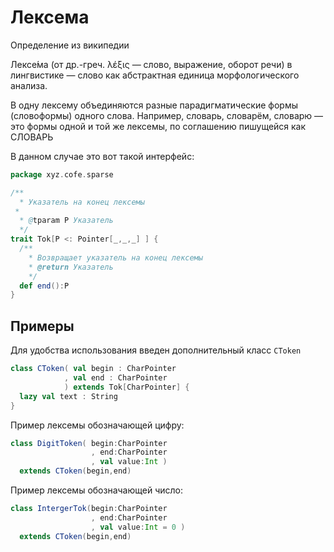 Лексема
===========

Определение из википедии

Лексе́ма (от др.-греч. λέξις — слово, выражение, оборот речи) в лингвистике — слово как абстрактная единица морфологического анализа.

В одну лексему объединяются разные парадигматические формы (словоформы) одного слова. Например, словарь, словарём, словарю — это формы одной и той же лексемы, по соглашению пишущейся как СЛОВАРЬ

В данном случае это вот такой интерфейс:

```scala
package xyz.cofe.sparse

/**
  * Указатель на конец лексемы
 *
  * @tparam P Указатель
  */
trait Tok[P <: Pointer[_,_,_] ] {
  /**
    * Возвращает указатель на конец лексемы
    * @return Указатель
    */
  def end():P
}
```

Примеры
-----------------------------

Для удобства использования введен дополнительный класс `CToken`

```scala
class CToken( val begin : CharPointer
            , val end : CharPointer 
            ) extends Tok[CharPointer] {
  lazy val text : String
}
```

Пример лексемы обозначающей цифру:

```scala
class DigitToken( begin:CharPointer
                  , end:CharPointer
                  , val value:Int )
  extends CToken(begin,end)
```

Пример лексемы обозначающей число:

```scala
class IntergerTok(begin:CharPointer
                  , end:CharPointer
                  , val value:Int = 0 )
  extends CToken(begin,end)
```